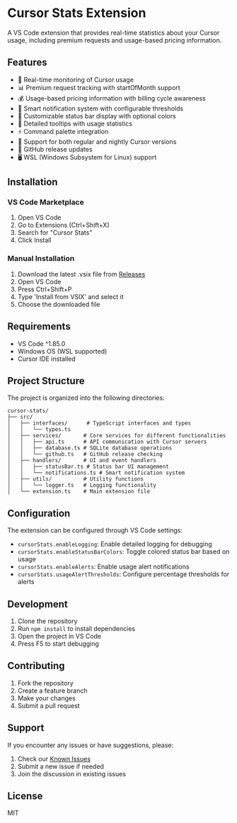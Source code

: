 # Cursor Stats Extension

A VS Code extension that provides real-time statistics about your Cursor usage, including premium requests and usage-based pricing information.

## Features

- 🚀 Real-time monitoring of Cursor usage
- 📊 Premium request tracking with startOfMonth support
- 💰 Usage-based pricing information with billing cycle awareness
- 🔔 Smart notification system with configurable thresholds
- 🎨 Customizable status bar display with optional colors
- 📝 Detailed tooltips with usage statistics
- ⚡ Command palette integration
- 🌙 Support for both regular and nightly Cursor versions
- 🔄 GitHub release updates
- 🖥️ WSL (Windows Subsystem for Linux) support

## Installation

### VS Code Marketplace
1. Open VS Code
2. Go to Extensions (Ctrl+Shift+X)
3. Search for "Cursor Stats"
4. Click Install

### Manual Installation
1. Download the latest .vsix file from [Releases](https://github.com/Dwtexe/cursor-stats/releases)
2. Open VS Code
3. Press Ctrl+Shift+P
4. Type 'Install from VSIX' and select it
5. Choose the downloaded file

## Requirements
- VS Code ^1.85.0
- Windows OS (WSL supported)
- Cursor IDE installed

## Project Structure

The project is organized into the following directories:

```
cursor-stats/
├── src/
│   ├── interfaces/      # TypeScript interfaces and types
│   │   └── types.ts
│   ├── services/       # Core services for different functionalities
│   │   ├── api.ts      # API communication with Cursor servers
│   │   ├── database.ts # SQLite database operations
│   │   └── github.ts   # GitHub release checking
│   ├── handlers/       # UI and event handlers
│   │   ├── statusBar.ts # Status bar UI management
│   │   └── notifications.ts # Smart notification system
│   ├── utils/          # Utility functions
│   │   └── logger.ts   # Logging functionality
│   └── extension.ts    # Main extension file
```

## Configuration

The extension can be configured through VS Code settings:

- `cursorStats.enableLogging`: Enable detailed logging for debugging
- `cursorStats.enableStatusBarColors`: Toggle colored status bar based on usage
- `cursorStats.enableAlerts`: Enable usage alert notifications
- `cursorStats.usageAlertThresholds`: Configure percentage thresholds for alerts

## Development

1. Clone the repository
2. Run `npm install` to install dependencies
3. Open the project in VS Code
4. Press F5 to start debugging

## Contributing

1. Fork the repository
2. Create a feature branch
3. Make your changes
4. Submit a pull request

## Support

If you encounter any issues or have suggestions, please:
1. Check our [Known Issues](https://github.com/Dwtexe/cursor-stats/issues)
2. Submit a new issue if needed
3. Join the discussion in existing issues

## License

MIT
